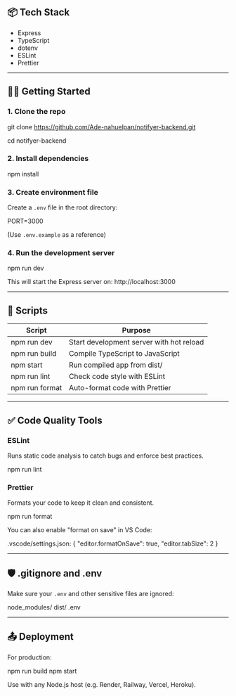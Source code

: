 ## 📦 Tech Stack

- Express
- TypeScript
- dotenv
- ESLint
- Prettier

---

## 🧑‍💻 Getting Started

### 1. Clone the repo

git clone https://github.com/Ade-nahuelpan/notifyer-backend.git

cd notifyer-backend

### 2. Install dependencies

npm install

### 3. Create environment file

Create a `.env` file in the root directory:

PORT=3000

(Use `.env.example` as a reference)

### 4. Run the development server

npm run dev

This will start the Express server on: http://localhost:3000

---

## 🔧 Scripts

| Script          | Purpose                                    |
|-----------------|--------------------------------------------|
| npm run dev     | Start development server with hot reload   |
| npm run build   | Compile TypeScript to JavaScript           |
| npm start       | Run compiled app from dist/                |
| npm run lint    | Check code style with ESLint               |
| npm run format  | Auto-format code with Prettier             |

---

## ✅ Code Quality Tools

### ESLint

Runs static code analysis to catch bugs and enforce best practices.

npm run lint

### Prettier

Formats your code to keep it clean and consistent.

npm run format

You can also enable "format on save" in VS Code:

.vscode/settings.json:
{
  "editor.formatOnSave": true,
  "editor.tabSize": 2
}

---

## 🛡️ .gitignore and .env

Make sure your `.env` and other sensitive files are ignored:

node_modules/
dist/
.env

---

## 📤 Deployment

For production:

npm run build
npm start

Use with any Node.js host (e.g. Render, Railway, Vercel, Heroku).


